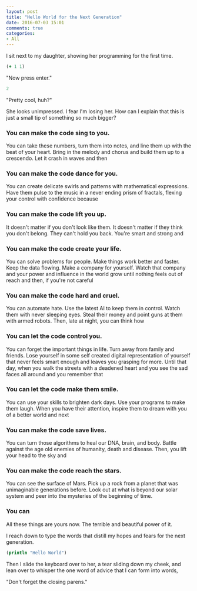 ```yaml
---
layout: post
title: "Hello World for the Next Generation"
date: 2016-07-03 15:01
comments: true
categories: 
- All
---
```


I sit next to my daughter, showing her programming for the first time.

```clojure
(+ 1 1)
```

"Now press enter."

```clojure
2
```

"Pretty cool, huh?"

She looks unimpressed.  I fear I'm losing her.  How can I explain that this is just a small tip of something so much bigger?

### You can make the code sing to you.
You can take these numbers, turn them into notes, and line them up with the beat of your heart. Bring in the melody and chorus and build them up to a crescendo. Let it crash in waves and then

### You can make the code dance for you.
You can create delicate swirls and patterns with mathematical expressions.  Have them pulse to the music in a never ending prism of fractals, flexing your control with confidence because

### You can make the code lift you up.
It doesn't matter if you don't look like them.  It doesn't matter if they think you don't belong. They can't hold you back. You're smart and strong and

### You can make the code create your life.
You can solve problems for people.  Make things work better and faster.  Keep the data flowing.  Make a company for yourself.  Watch that company and your power and influence in the world grow until nothing feels out of reach and then, if you're not careful

### You can make the code hard and cruel.
You can automate hate.  Use the latest AI to keep them in control.  Watch them with never sleeping eyes.  Steal their money and point guns at them with armed robots.  Then, late at night, you can think how

### You can let the code control you.
You can forget the important things in life.  Turn away from family and friends.  Lose yourself in some self created digital representation of yourself that never feels smart enough and leaves you grasping for more.  Until that day, when you walk the streets with a deadened heart and you see the sad faces all around and you remember that

### You can let the code make them smile.
You can use your skills to brighten dark days.  Use your programs to make them laugh.  When you have their attention, inspire them to dream with you of a better world and next

### You can make the code save lives.
You can turn those algorithms to heal our DNA, brain, and body.  Battle against the age old enemies of humanity, death and disease.  Then, you lift your head to the sky and

### You can make the code reach the stars.
You can see the surface of Mars.  Pick up a rock from a planet that was unimaginable generations before.  Look out at what is beyond our solar system and peer into the mysteries of the beginning of time.


### You can

All these things are yours now.  The terrible and beautiful power of it.

I reach down to type the words that distill my hopes and fears for the next generation.


```clojure
(println "Hello World")
```

Then I slide the keyboard over to her, a tear sliding down my cheek, and lean over to whisper the one word of advice that I can form into words,

"Don't forget the closing parens."
